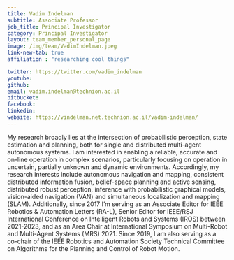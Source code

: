 ```yaml
---
title: Vadim Indelman
subtitle: Associate Professor
job_title: Principal Investigator
category: Principal Investigator
layout: team_member_personal_page
image: /img/team/VadimIndelman.jpeg
link-new-tab: true
affiliation : "researching cool things"

twitter: https://twitter.com/vadim_indelman
youtube: 
github: 
email: vadim.indelman@technion.ac.il
bitbucket: 
facebook: 
linkedin: 
website: https://vindelman.net.technion.ac.il/vadim-indelman/
---
```



My research broadly lies at the intersection of probabilistic perception, state estimation and planning, both for single and distributed multi-agent autonomous systems. I am interested in enabling a reliable, accurate and on-line operation in complex scenarios, particularly focusing on operation in uncertain, partially unknown and dynamic environments. Accordingly, my research interests include autonomous navigation and mapping, consistent distributed information fusion, belief-space planning and active sensing, distributed robust perception, inference with probabilistic graphical models, vision-aided navigation (VAN) and simultaneous localization and mapping (SLAM). Additionally, since 2017 I’m serving as an Associate Editor for IEEE Robotics & Automation Letters (RA-L), Senior Editor for IEEE/RSJ International Conference on Intelligent Robots and Systems (IROS) between 2021-2023, and as an Area Chair at International Symposium on Multi-Robot and Multi-Agent Systems (MRS) 2021. Since 2019, I am also serving as a co-chair of the IEEE Robotics and Automation Society Technical Committee on Algorithms for the Planning and Control of Robot Motion.


<!-- {% bibliography --query @*[year=2023] --group_by none %}
{% bibliography -q @*[c ~= {{ V. Indelman }}] %}
{% bibliography --sort authors %} -->
